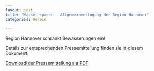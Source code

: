 ```yaml
---
layout: post
title: "Wasser sparen - Allgemeinverfügung der Region Hannover"
categories: Verein

---
```


Region Hannover schränkt Bewässerungen ein!

Details zur entsprechenden Pressemitteilung finden sie in diesem Dokument:

[Download der Pressemitteilung als PDF]({{site.baseurl}}/dokumente/2023_Wasser_sparen_Allgemeinverfuegung_der_Region_Hannover.pdf)
